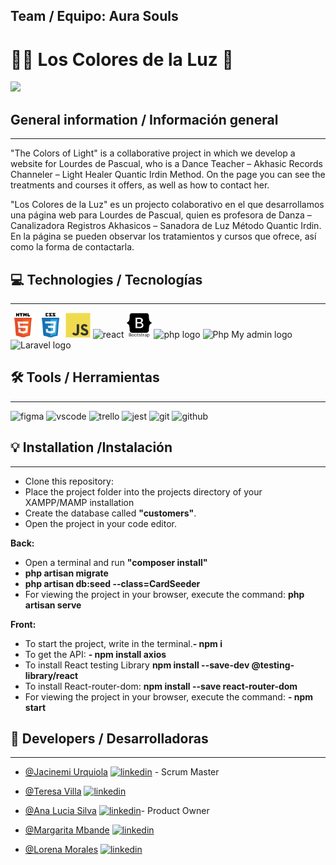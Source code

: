 ## Team / Equipo: Aura Souls

# 🧘‍♀️ Los Colores de la Luz 👼

<img src="https://img.shields.io/badge/STATUS-EN%20DESAROLLO-green">

## General information / Información general
***
"The Colors of Light" is a collaborative project in which we develop a website for Lourdes de Pascual, who is a Dance Teacher – Akhasic Records Channeler – Light Healer Quantic Irdin Method. On the page you can see the treatments and courses it offers, as well as how to contact her.

"Los Colores de la Luz" es un projecto colaborativo en el que desarrollamos una página web para Lourdes de Pascual, quien es profesora de Danza – Canalizadora Registros Akhasicos – Sanadora de Luz Método Quantic Irdin. En la página se pueden observar los tratamientos y cursos que ofrece, así como la forma de contactarla.

## 💻 Technologies / Tecnologías
***

 <div> <img src="https://raw.githubusercontent.com/devicons/devicon/master/icons/html5/html5-original-wordmark.svg" alt="html5" width="40" height="40"/>
 <img src="https://raw.githubusercontent.com/devicons/devicon/master/icons/css3/css3-original-wordmark.svg" alt="css3" width="40" height="40"/> 
 <img src="https://raw.githubusercontent.com/devicons/devicon/master/icons/javascript/javascript-original.svg" alt="javascript" width="40" height="40"/>
<img src="https://img.icons8.com/?size=1x&id=t5K2CR8feVdX&format=gif" alt="react" width="40" heigth="40"/> 
<img src="https://raw.githubusercontent.com/devicons/devicon/master/icons/bootstrap/bootstrap-plain-wordmark.svg" alt="bootstrap" width="40" height="40"/> 
<img src="https://upload.wikimedia.org/wikipedia/commons/2/27/PHP-logo.svg" alt="php logo" width="70"/>
 <img src="https://upload.wikimedia.org/wikipedia/commons/4/4f/PhpMyAdmin_logo.svg" alt="Php My admin logo" width="70" height="40"/>
  <img src="https://upload.wikimedia.org/wikipedia/commons/9/9a/Laravel.svg" alt="Laravel logo" width="70" height="40"/>
   </div> 


## 🛠 Tools / Herramientas
***
  <div>
<img src="https://www.vectorlogo.zone/logos/figma/figma-icon.svg" alt="figma" width="40" height="40"/>
<img src="https://w7.pngwing.com/pngs/512/824/png-transparent-visual-studio-code-hd-logo-thumbnail.png" alt="vscode" width="40" heigth="40"/>
<img src="https://w7.pngwing.com/pngs/115/721/png-transparent-trello-social-icons-icon.png" alt="trello" width="40" heigth="40"/>
<img src="https://www.vectorlogo.zone/logos/jestjsio/jestjsio-icon.svg" alt="jest" width="40" height="40"/>
<img src="https://www.vectorlogo.zone/logos/git-scm/git-scm-icon.svg" alt="git" width="40" height="40"/>
<img src="https://cdn-icons-png.flaticon.com/512/25/25231.png" alt="github" width="40" heigth="40"/> 
</div>

## 💡 Installation /Instalación
***

- Clone this repository:
- Place the project folder into the projects directory of your XAMPP/MAMP installation
- Create the database called **"customers"**.
- Open the project in your code editor.

**Back:**
- Open a terminal and run **"composer install"**
- **php artisan migrate**
- **php artisan db:seed --class=CardSeeder**
- For viewing the project in your browser, execute the command: **php artisan serve**

**Front:**
- To start the project, write in the terminal.**- npm i**
- To get the API: **- npm install axios**
- To install React testing Library **npm install --save-dev @testing-library/react**
- To install React-router-dom: **npm install --save react-router-dom**
- For viewing the project in your browser, execute the command: **- npm start**


## 👾 Developers / Desarrolladoras
***

- [@Jacinemi Urquiola](https://github.com/JacinemiUA)
  [![linkedin](https://img.shields.io/badge/linkedin-0A66C2?style=for-the-badge&logo=linkedin&logoColor=white)](https://www.linkedin.com/in/jacinemi-urquiola-alvarez/) - Scrum Master

- [@Teresa Villa](https://github.com/Teresa1965)
  [![linkedin](https://img.shields.io/badge/linkedin-0A66C2?style=for-the-badge&logo=linkedin&logoColor=white)](https://www.linkedin.com/in/teresa-villa-mir-61381786/)

- [@Ana Lucia Silva](https://github.com/alusilco)
  [![linkedin](https://img.shields.io/badge/linkedin-0A66C2?style=for-the-badge&logo=linkedin&logoColor=white)](https://www.linkedin.com/in/ana-luc%C3%ADa-silva-c%C3%B3rdoba-a11472249/)- Product Owner

- [@Margarita Mbande](https://github.com/Rita7979)
  [![linkedin](https://img.shields.io/badge/linkedin-0A66C2?style=for-the-badge&logo=linkedin&logoColor=white)](https://www.linkedin.com/in/marga-mbande-395a1187/) 

- [@Lorena Morales](https://github.com/Lorenamood)
  [![linkedin](https://img.shields.io/badge/linkedin-0A66C2?style=for-the-badge&logo=linkedin&logoColor=white)](https://www.linkedin.com/in/lorena-mood-52588b277/)
